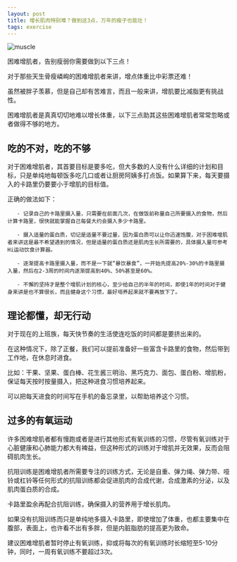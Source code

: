 ```yaml
---
layout: post
title: 增长肌肉特别难？做到这3点，万年的瘦子也能壮！
tags: exercise
---
```


![muscle](https://pic.pimg.tw/stoklo/1605789555-4256521057-g_n.jpg)

困难增肌者，告别瘦弱你需要做到以下三点！

对于那些天生骨瘦嶙峋的困难增肌者来讲，增点体重比中彩票还难！

虽然被胖子羡慕，但是自己却有苦难言，而且一般来讲，增肌要比减脂更有挑战性。

困难增肌者是真真切切地难以增长体重，以下三点助其这些困难增肌者常常忽略或者做得不够的地方。

<!--break-->

## 吃的不对，吃的不够

对于困难增肌者，其首要目标是要多吃，但大多数的人没有什么详细的计划和目标，只是单纯地每顿饭多吃几口或者让厨房阿姨多打点饭。如果算下来，每天要摄入的卡路里仍要要小于增肌的目标值。

正确的做法如下：

       - 记录自己的卡路里摄入量，只需要在前面几次，在做饭前称量自己所要摄入的食物，然后计算卡路里，很快就能掌握自己每餐大约会摄入多少卡路里。

       - 摄入适量的蛋白质，切记是适量不要过量，因为蛋白质可以让你迅速饱腹，对于困难增肌者来讲这是最不希望遇到的情况，但是适量的蛋白质还是肌肉生长所需要的，具体摄入量可参考Hi运动饮食计算器。

       - 逐渐提高卡路里摄入量，而不是一下就“暴饮暴食”，一开始先提高20%-30%的卡路里摄入量，然后在2-3周的时间内逐渐提高到40%、50%甚至是60%。

       - 不懈的坚持才是整个增肌计划的核心，至少给自己的半年的时间，即使1年的时间对于健身来讲是也不算很长，而且健身这个习惯，最好培养起来就不要再放下了。

## 理论都懂，却无行动

对于现在的上班族，每天快节奏的生活使连吃饭的时间都是要挤出来的。

在这种情况下，除了正餐，我们可以提前准备好一些富含卡路里的食物，然后带到工作地，在休息时进食。

比如：干果、坚果、蛋白棒、花生酱三明治、黑巧克力、面包、蛋白粉、增肌粉，保证每天按时按量摄入，把这种进食习惯培养起来。

可以把每天进食的时间写在手机的备忘录里，以帮助培养这个习惯。

## 过多的有氧运动

许多困难增肌者都有慢跑或者是进行其他形式有氧训练的习惯，尽管有氧训练对于心脏健康和心肺能力都大有裨益，但这种形式的训练对于增肌并无效果，反而会阻碍肌肉生长。

抗阻训练是困难增肌者所需要专注的训练方式，无论是自重、弹力绳、弹力带、哑铃或杠铃等任何形式的抗阻训练都会促进肌肉的合成代谢，合成激素的分泌，以及肌肉蛋白质的合成。

卡路里盈余再配合抗阻训练，确保摄入的营养用于增长肌肉。

如果没有抗阻训练而只是单纯地多摄入卡路里，即使增加了体重，也都主要集中在腹部，表面上，也许看不出有多胖，但是内脏脂肪的提高更为致命。

建议困难增肌者暂时停止有氧训练，抑或将每次的有氧训练时长缩短至5-10分钟，同时，一周有氧训练不要超过3次。
